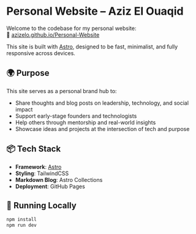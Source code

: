 # Personal Website – Aziz El Ouaqid

Welcome to the codebase for my personal website:  
🔗 [azizelo.github.io/Personal-Website](https://azizelo.github.io/Personal-Website)

This site is built with [Astro](https://astro.build), designed to be fast, minimalist, and fully responsive across devices.

## 🌍 Purpose

This site serves as a personal brand hub to:
- Share thoughts and blog posts on leadership, technology, and social impact
- Support early-stage founders and technologists
- Help others through mentorship and real-world insights
- Showcase ideas and projects at the intersection of tech and purpose

## 📦 Tech Stack

- **Framework**: [Astro](https://astro.build)
- **Styling**: TailwindCSS
- **Markdown Blog**: Astro Collections
- **Deployment**: GitHub Pages

## 🚀 Running Locally

```bash
npm install
npm run dev
